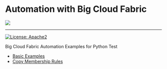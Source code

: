# Automation with Big Cloud Fabric

![](assets/images/bigswitch.png)

---

[![License: Apache2](https://img.shields.io/hexpm/l/plug.svg?style=flat-square)](https://github.com/bigswitch)

Big Cloud Fabric Automation Examples for Python Test

- [Basic Examples](python/bcf/python-basic-examples.md)
- [Copy Membership Rules](python/bcf/python-copyMembershipRules.md)